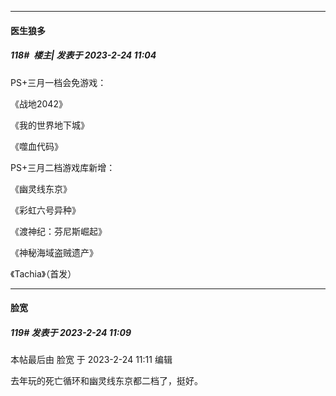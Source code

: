 
*****

####  医生狼多  
##### 118#         楼主| 发表于 2023-2-24 11:04

PS+三月一档会免游戏：

《战地2042》

《我的世界地下城》

《噬血代码》

PS+三月二档游戏库新增：

《幽灵线东京》

《彩虹六号异种》

《渡神纪：芬尼斯崛起》

《神秘海域盗贼遗产》

《Tachia》（首发）

*****

####  脸宽  
##### 119#       发表于 2023-2-24 11:09

 本帖最后由 脸宽 于 2023-2-24 11:11 编辑 

去年玩的死亡循环和幽灵线东京都二档了，挺好。

